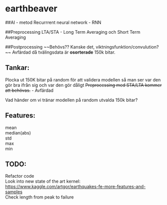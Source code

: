 # earthbeaver

##AI - metod
Recurrrent neural network - RNN

##Preprocessing
LTA/STA - Long Term Averaging och Short Term Averaging

##Postprocessing
~~Behövs?? Kanske det, viktningsfunktion/convulution?  ~~
Avfärdad då tvälingsdata är **osorterade** 150k bitar.



## Tankar:
Plocka ut 150K bitar på random för att validera modellen så man ser var den gör bra ifrån sig och var den gör dåligt
~~Preprocessing med STA/LTA kommer att behövas.~~ - Avfärdad

Vad händer om vi tränar modellen på random utvalda 150k bitar?

## Features:
mean  
median(abs)  
std  
max  
min  

## TODO:
Refactor code  
Look into new state of the art kernel: https://www.kaggle.com/artgor/earthquakes-fe-more-features-and-samples   
Check length from peak to failure







